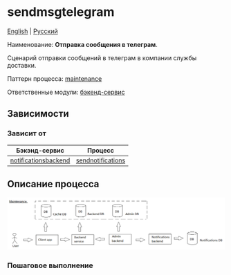 # sendmsgtelegram

[English](sendmsgtelegram.md) | [Русский](sendmsgtelegram.ru.md)

Наименование: **Отправка сообщения в телеграм**.

Сценарий отправки сообщений в телеграм в компании службы доставки.

Паттерн процесса: [maintenance](../../processpatterns/maintenance.ru.md)

Ответственные модули: [бэкенд-сервис](../../backend/notificationsbackend.ru.md)

## Зависимости

### Зависит от

| Бэкэнд-сервис | Процесс |
| --- | ---- |
| [notificationsbackend](../../backend/notificationsbackend.ru.md) | [sendnotifications](../notificationsbackend/sendnotifications.ru.md) |

## Описание процесса

![maintenance_overall](../../img/processpatterns/maintenance_overall.png)

### Пошаговое выполнение
